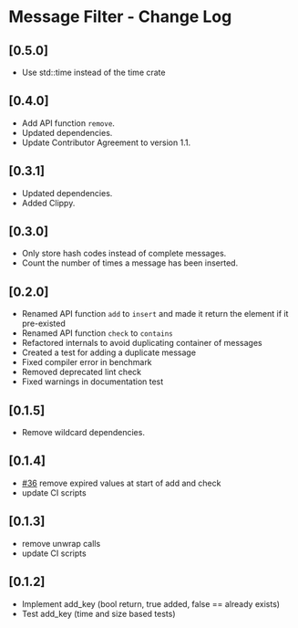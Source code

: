 # Message Filter - Change Log

## [0.5.0]
- Use std::time instead of the time crate

## [0.4.0]
- Add API function `remove`.
- Updated dependencies.
- Update Contributor Agreement to version 1.1.

## [0.3.1]
- Updated dependencies.
- Added Clippy.

## [0.3.0]
- Only store hash codes instead of complete messages.
- Count the number of times a message has been inserted.

## [0.2.0]
- Renamed API function `add` to `insert` and made it return the element if it pre-existed
- Renamed API function `check` to `contains`
- Refactored internals to avoid duplicating container of messages
- Created a test for adding a duplicate message
- Fixed compiler error in benchmark
- Removed deprecated lint check
- Fixed warnings in documentation test

## [0.1.5]
- Remove wildcard dependencies.

## [0.1.4]
- [#36](https://github.com/maidsafe/message_filter/pull/36) remove expired values at start of add and check
- update CI scripts

## [0.1.3]
- remove unwrap calls
- update CI scripts

## [0.1.2]
- Implement add_key  (bool return, true added, false == already exists)
- Test add_key (time and size based tests)
